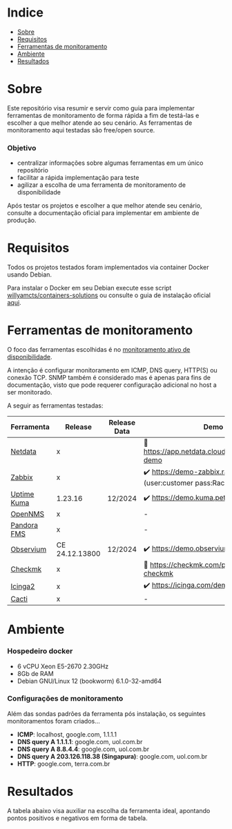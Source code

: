 # Indice
- [Sobre](#sobre)
- [Requisitos](#requisitos)
- [Ferramentas de monitoramento](#ferramentas-de-monitoramento)
- [Ambiente](#ambiente)
- [Resultados](#resultados)


# Sobre
Este repositório visa resumir e servir como guia para implementar ferramentas de monitoramento de forma rápida a fim de testá-las e escolher a que melhor atende ao seu cenário. As ferramentas de monitoramento aqui testadas são free/open source. 

### Objetivo
* centralizar informações sobre algumas ferramentas em um único repositório
* facilitar a rápida implementação para teste
* agilizar a escolha de uma ferramenta de monitoramento de disponibilidade

Após testar os projetos e escolher a que melhor atende seu cenário, consulte a documentação oficial para implementar em ambiente de produção.


# Requisitos
Todos os projetos testados foram implementados via container Docker usando Debian. 

Para instalar o Docker em seu Debian execute esse script [willyamcts/containers-solutions](https://raw.githubusercontent.com/willyamcts/containers-solutions/refs/heads/main/install-docker.sh) ou consulte o guia de instalação oficial [aqui](https://docs.docker.com/engine/install/).


# Ferramentas de monitoramento
O foco das ferramentas escolhidas é no <ins>monitoramento ativo de disponibilidade</ins>.

A intenção é configurar monitoramento em ICMP, DNS query, HTTP(S) ou conexão TCP. SNMP também é considerado mas é apenas para fins de documentação, visto que pode requerer configuração adicional no host a ser monitorado. 


A seguir as ferramentas testadas:

| Ferramenta | Release | Release Data | Demo |
|--------|---------|---------|----------|
|[Netdata](https://github.com/netdata/netdata) | x | | :e-mail: https://app.netdata.cloud/spaces/netdata-demo |
|[Zabbix](https://github.com/zabbix/zabbix) | x | | :heavy_check_mark: https://demo-zabbix.racom.eu/zabbix (user:customer pass:RacomDemo1234) |
|[Uptime Kuma](https://github.com/louislam/uptime-kuma) | 1.23.16 | 12/2024 | :heavy_check_mark: https://demo.kuma.pet/start-demo |
|[OpenNMS](https://github.com/OpenNMS/opennms) | x | | - |
|[Pandora FMS](https://github.com/pandorafms/pandorafms) | x | | - |
|[Observium](https://observium.org/) | CE 24.12.13800 | 12/2024 | :heavy_check_mark: https://demo.observium.org | 
|[Checkmk](https://github.com/Checkmk/checkmk) | x | | :e-mail: https://checkmk.com/play-with-checkmk |
|[Icinga2](https://github.com/Icinga/icinga2) | x | | :heavy_check_mark: https://icinga.com/demo |
|[Cacti](https://github.com/Cacti/cacti) | x | | - |


# Ambiente
### Hospedeiro docker
 - 6 vCPU Xeon E5-2670 2.30GHz
 - 8Gb de RAM
 - Debian GNU/Linux 12 (bookworm) 6.1.0-32-amd64

### Configurações de monitoramento
Além das sondas padrões da ferramenta pós instalação, os seguintes monitoramentos foram criados...
 - **ICMP**: localhost, google.com, 1.1.1.1
 - **DNS query A 1.1.1.1**: google.com, uol.com.br
 - **DNS query A 8.8.4.4**: google.com, uol.com.br
 - **DNS query A 203.126.118.38 (Singapura)**: google.com, uol.com.br
 - **HTTP**: google.com, terra.com.br


# Resultados
A tabela abaixo visa auxiliar na escolha da ferramenta ideal, apontando pontos positivos e negativos em forma de tabela.


